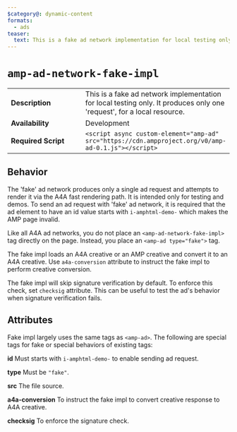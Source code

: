 ```yaml
---
$category@: dynamic-content
formats:
  - ads
teaser:
  text: This is a fake ad network implementation for local testing only.
---
```

<!---
Copyright 2016 The AMP HTML Authors. All Rights Reserved.

Licensed under the Apache License, Version 2.0 (the "License");
you may not use this file except in compliance with the License.
You may obtain a copy of the License at

      http://www.apache.org/licenses/LICENSE-2.0

Unless required by applicable law or agreed to in writing, software
distributed under the License is distributed on an "AS-IS" BASIS,
WITHOUT WARRANTIES OR CONDITIONS OF ANY KIND, either express or implied.
See the License for the specific language governing permissions and
limitations under the License.
-->

# <a name="amp-ad-network-fake-impl"></a> `amp-ad-network-fake-impl`

<table>
  <tr>
    <td class="col-fourty"><strong>Description</strong></td>
    <td>This is a fake ad network implementation for local testing only.
    It produces only one 'request', for a local resource.</td>
  </tr>
  <tr>
    <td class="col-fourty" width="40%"><strong>Availability</strong></td>
    <td>Development</td>
  </tr>
  <tr>
    <td class="col-fourty"><strong>Required Script</strong></td>
    <td><code>&lt;script async custom-element="amp-ad" src="https://cdn.ampproject.org/v0/amp-ad-0.1.js">&lt;/script></code></td>
  </tr>
</table>

## Behavior

The 'fake' ad network produces only a single ad request and
attempts to render it via the A4A fast rendering path.  It is intended only
for testing and demos. To send an ad request with 'fake' ad network, it is
required that the ad element to have an id value starts with `i-amphtml-demo-`
which makes the AMP page invalid.

Like all A4A ad networks, you do not place an `<amp-ad-network-fake-impl>`
tag directly on the page.  Instead, you place an `<amp-ad type="fake">` tag.

The fake impl loads an A4A creative or an AMP creative and convert it to an A4A
creative. Use `a4a-conversion` attribute to instruct the fake impl to perform creative
conversion.

The fake impl will skip signature verification by default. To enforce this check,
set `checksig` attribute. This can be useful to test the ad's behavior when signature
verification fails.

## Attributes

Fake impl largely uses the same tags as `<amp-ad>`.  The following are
special tags for fake or special behaviors of existing tags:

**id** Must starts with `i-amphtml-demo-` to enable sending ad request.

**type** Must be `"fake"`.

**src** The file source.

**a4a-conversion** To instruct the fake impl to convert creative response to A4A creative.

**checksig** To enforce the signature check.
